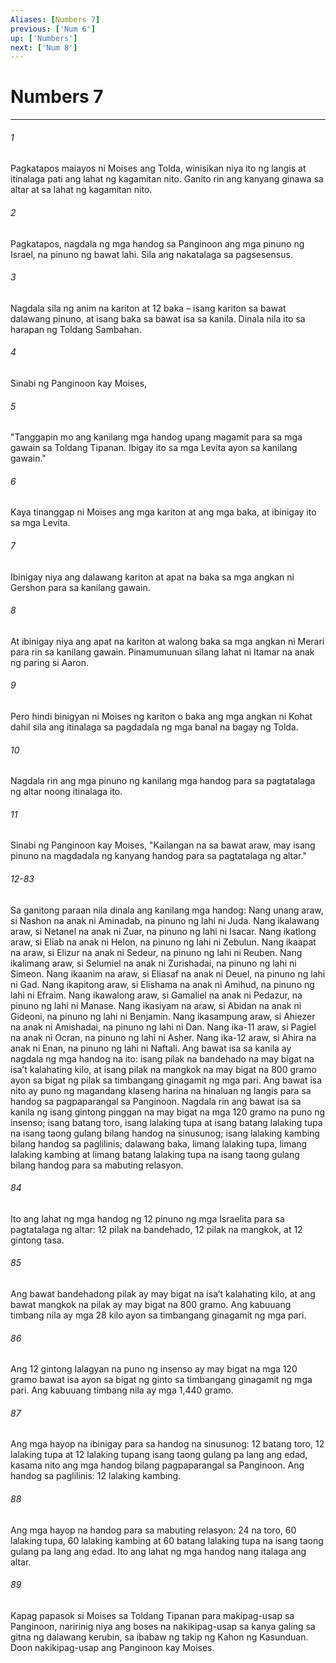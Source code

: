 ```yaml
---
Aliases: [Numbers 7]
previous: ['Num 6']
up: ['Numbers']
next: ['Num 8']
---
```

# Numbers 7

***

###### 1
Pagkatapos maiayos ni Moises ang Tolda, winisikan niya ito ng langis at itinalaga pati ang lahat ng kagamitan nito. Ganito rin ang kanyang ginawa sa altar at sa lahat ng kagamitan nito. 

###### 2
Pagkatapos, nagdala ng mga handog sa Panginoon ang mga pinuno ng Israel, na pinuno ng bawat lahi. Sila ang nakatalaga sa pagsesensus. 

###### 3
Nagdala sila ng anim na kariton at 12 baka – isang kariton sa bawat dalawang pinuno, at isang baka sa bawat isa sa kanila. Dinala nila ito sa harapan ng Toldang Sambahan. 

###### 4
Sinabi ng Panginoon kay Moises, 

###### 5
"Tanggapin mo ang kanilang mga handog upang magamit para sa mga gawain sa Toldang Tipanan. Ibigay ito sa mga Levita ayon sa kanilang gawain." 

###### 6
Kaya tinanggap ni Moises ang mga kariton at ang mga baka, at ibinigay ito sa mga Levita. 

###### 7
Ibinigay niya ang dalawang kariton at apat na baka sa mga angkan ni Gershon para sa kanilang gawain. 

###### 8
At ibinigay niya ang apat na kariton at walong baka sa mga angkan ni Merari para rin sa kanilang gawain. Pinamumunuan silang lahat ni Itamar na anak ng paring si Aaron. 

###### 9
Pero hindi binigyan ni Moises ng kariton o baka ang mga angkan ni Kohat dahil sila ang itinalaga sa pagdadala ng mga banal na bagay ng Tolda. 

###### 10
Nagdala rin ang mga pinuno ng kanilang mga handog para sa pagtatalaga ng altar noong itinalaga ito. 

###### 11
Sinabi ng Panginoon kay Moises, "Kailangan na sa bawat araw, may isang pinuno na magdadala ng kanyang handog para sa pagtatalaga ng altar."

###### 12-83
Sa ganitong paraan nila dinala ang kanilang mga handog: Nang unang araw, si Nashon na anak ni Aminadab, na pinuno ng lahi ni Juda. Nang ikalawang araw, si Netanel na anak ni Zuar, na pinuno ng lahi ni Isacar. Nang ikatlong araw, si Eliab na anak ni Helon, na pinuno ng lahi ni Zebulun. Nang ikaapat na araw, si Elizur na anak ni Sedeur, na pinuno ng lahi ni Reuben. Nang ikalimang araw, si Selumiel na anak ni Zurishadai, na pinuno ng lahi ni Simeon. Nang ikaanim na araw, si Eliasaf na anak ni Deuel, na pinuno ng lahi ni Gad. Nang ikapitong araw, si Elishama na anak ni Amihud, na pinuno ng lahi ni Efraim. Nang ikawalong araw, si Gamaliel na anak ni Pedazur, na pinuno ng lahi ni Manase. Nang ikasiyam na araw, si Abidan na anak ni Gideoni, na pinuno ng lahi ni Benjamin. Nang ikasampung araw, si Ahiezer na anak ni Amishadai, na pinuno ng lahi ni Dan. Nang ika-11 araw, si Pagiel na anak ni Ocran, na pinuno ng lahi ni Asher. Nang ika-12 araw, si Ahira na anak ni Enan, na pinuno ng lahi ni Naftali. Ang bawat isa sa kanila ay nagdala ng mga handog na ito: isang pilak na bandehado na may bigat na isaʼt kalahating kilo, at isang pilak na mangkok na may bigat na 800 gramo ayon sa bigat ng pilak sa timbangang ginagamit ng mga pari. Ang bawat isa nito ay puno ng magandang klaseng harina na hinaluan ng langis para sa handog sa pagpaparangal sa Panginoon. Nagdala rin ang bawat isa sa kanila ng isang gintong pinggan na may bigat na mga 120 gramo na puno ng insenso; isang batang toro, isang lalaking tupa at isang batang lalaking tupa na isang taong gulang bilang handog na sinusunog; isang lalaking kambing bilang handog sa paglilinis; dalawang baka, limang lalaking tupa, limang lalaking kambing at limang batang lalaking tupa na isang taong gulang bilang handog para sa mabuting relasyon. 

###### 84
Ito ang lahat ng mga handog ng 12 pinuno ng mga Israelita para sa pagtatalaga ng altar: 12 pilak na bandehado, 12 pilak na mangkok, at 12 gintong tasa. 

###### 85
Ang bawat bandehadong pilak ay may bigat na isaʼt kalahating kilo, at ang bawat mangkok na pilak ay may bigat na 800 gramo. Ang kabuuang timbang nila ay mga 28 kilo ayon sa timbangang ginagamit ng mga pari. 

###### 86
Ang 12 gintong lalagyan na puno ng insenso ay may bigat na mga 120 gramo bawat isa ayon sa bigat ng ginto sa timbangang ginagamit ng mga pari. Ang kabuuang timbang nila ay mga 1,440 gramo. 

###### 87
Ang mga hayop na ibinigay para sa handog na sinusunog: 12 batang toro, 12 lalaking tupa at 12 lalaking tupang isang taong gulang pa lang ang edad, kasama nito ang mga handog bilang pagpaparangal sa Panginoon. Ang handog sa paglilinis: 12 lalaking kambing. 

###### 88
Ang mga hayop na handog para sa mabuting relasyon: 24 na toro, 60 lalaking tupa, 60 lalaking kambing at 60 batang lalaking tupa na isang taong gulang pa lang ang edad. Ito ang lahat ng mga handog nang italaga ang altar. 

###### 89
Kapag papasok si Moises sa Toldang Tipanan para makipag-usap sa Panginoon, naririnig niya ang boses na nakikipag-usap sa kanya galing sa gitna ng dalawang kerubin, sa ibabaw ng takip ng Kahon ng Kasunduan. Doon nakikipag-usap ang Panginoon kay Moises.
